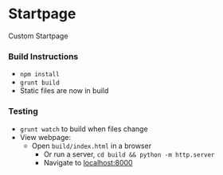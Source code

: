 # Startpage

Custom Startpage

### Build Instructions
+ `npm install`
+ `grunt build`
+ Static files are now in build

### Testing
+ `grunt watch` to build when files change
+ View webpage:
    - Open `build/index.html` in a browser
        - Or run a server, `cd build && python -m http.server`
        - Navigate to [localhost:8000](localhost:8000)
